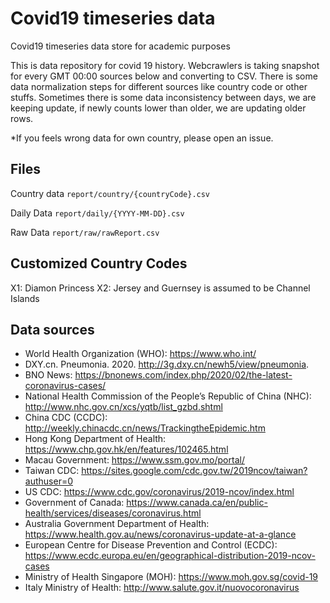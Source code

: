# Covid19 timeseries data
Covid19 timeseries data store for academic purposes

This is data repository for covid 19 history. Webcrawlers is taking snapshot for every GMT 00:00 sources below and converting to CSV. There is some data normalization steps for different sources like country code or other stuffs. Sometimes there is some data inconsistency between days, we are keeping update, if newly counts lower than older, we are updating older rows. 

*If you feels wrong data for own country, please open an issue.

## Files

Country data
`report/country/{countryCode}.csv`

Daily Data
`report/daily/{YYYY-MM-DD}.csv`

Raw Data
`report/raw/rawReport.csv`

## Customized Country Codes

X1: Diamon Princess
X2: Jersey and Guernsey is assumed to be Channel Islands

## Data sources
* World Health Organization (WHO): https://www.who.int/ <br>
* DXY.cn. Pneumonia. 2020. http://3g.dxy.cn/newh5/view/pneumonia.  <br>
* BNO News: https://bnonews.com/index.php/2020/02/the-latest-coronavirus-cases/  <br>
* National Health Commission of the People’s Republic of China (NHC): <br>
 http://www.nhc.gov.cn/xcs/yqtb/list_gzbd.shtml <br>
* China CDC (CCDC): http://weekly.chinacdc.cn/news/TrackingtheEpidemic.htm <br>
* Hong Kong Department of Health: https://www.chp.gov.hk/en/features/102465.html <br>
* Macau Government: https://www.ssm.gov.mo/portal/ <br>
* Taiwan CDC: https://sites.google.com/cdc.gov.tw/2019ncov/taiwan?authuser=0 <br>
* US CDC: https://www.cdc.gov/coronavirus/2019-ncov/index.html <br>
* Government of Canada: https://www.canada.ca/en/public-health/services/diseases/coronavirus.html <br>
* Australia Government Department of Health: https://www.health.gov.au/news/coronavirus-update-at-a-glance <br>
* European Centre for Disease Prevention and Control (ECDC): https://www.ecdc.europa.eu/en/geographical-distribution-2019-ncov-cases 
* Ministry of Health Singapore (MOH): https://www.moh.gov.sg/covid-19
* Italy Ministry of Health: http://www.salute.gov.it/nuovocoronavirus
